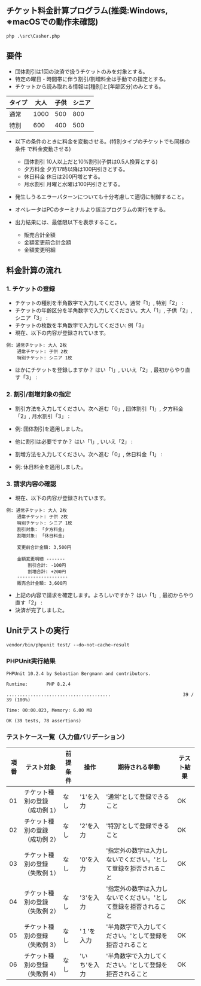 ## チケット料金計算プログラム(推奨:Windows, ※macOSでの動作未確認)
```
php .\src\Casher.php
```

## 要件
- 団体割引は1回の決済で扱うチケットのみを対象とする。
- 特定の曜日・時間帯に伴う割引/割増料金は手動での指定とする。
- チケットから読み取れる情報は[種別]と[年齢区分]のみとする。

| タイプ | 大人 | 子供 | シニア |
| ------ | ---- | ---- | ----- |
|  通常  |  1000 | 500 | 800 |
|  特別  |  600  | 400 | 500 |

- 以下の条件のときに料⾦を変動させる。(特別タイプのチケットでも同様の条件
で料⾦変動させる)
    - 団体割引 10⼈以上だと10%割引(⼦供は0.5⼈換算とする)
    - ⼣⽅料⾦ ⼣⽅17時以降は100円引きとする。
    - 休⽇料⾦ 休⽇は200円増とする。
    - ⽉⽔割引 ⽉曜と⽔曜は100円引きとする。

- 発⽣しうるエラーパターンについても⼗分考慮して適切に制御すること。
- オペレータはPCのターミナルより該当プログラムの実⾏をする。
- 出⼒結果には、最低限以下を表⽰すること。
    - 販売合計⾦額
    - ⾦額変更前合計⾦額
    - ⾦額変更明細

 
## 料金計算の流れ
 
### 1. チケットの登録
- チケットの種別を半角数字で入力してください。通常「1」, 特別「2」 : 
- チケットの年齢区分を半角数字で入力してください。大人「1」, 子供「2」, シニア「3」 : 
- チケットの枚数を半角数字で入力してください: 例「3」
- 現在、以下の内容が登録されています。
```
例: 通常チケット: 大人 2枚
    通常チケット: 子供 2枚
    特別チケット: シニア 1枚
```
- ほかにチケットを登録しますか？ はい「1」, いいえ「2」, 最初からやり直す「3」 : 

 
### 2. 割引/割増対象の指定
- 割引方法を入力してください。次へ進む「0」, 団体割引「1」, 夕方料金「2」, 月水割引「3」 : 
- 例: 団体割引を適用しました。
- 他に割引は必要ですか？ はい「1」, いいえ「2」 :

- 割増方法を入力してください。次へ進む「0」, 休日料金「1」 : 
- 例: 休日料金を適用しました。


### 3. 請求内容の確認
- 現在、以下の内容が登録されています。
```
例: 通常チケット: 大人 2枚
    通常チケット: 子供 2枚
    特別チケット: シニア 1枚
    割引対象: 「夕方料金」
    割増対象: 「休日料金」

    変更前合計金額: 3,500円

    金額変更明細 -------
        割引合計: -100円
        割増合計: +200円
    -------------------
    販売合計金額: 3,600円
```


-  上記の内容で請求を確定します。よろしいですか？ はい「1」, 最初からやり直す「2」 : 
-  決済が完了しました。


## Unitテストの実行
```
vendor/bin/phpunit test/ --do-not-cache-result
```

### PHPUnit実行結果
```
PHPUnit 10.2.4 by Sebastian Bergmann and contributors.

Runtime:       PHP 8.2.4

.......................................                           39 / 39 (100%)

Time: 00:00.023, Memory: 6.00 MB

OK (39 tests, 78 assertions)
```

### テストケース一覧（入力値バリデーション）

| 項番 |          テスト対象         | 前提条件 |    操作    |         期待される挙動     | テスト結果 |
| ---- | -------------------------- | -------- | -------- | -------------------------- | -- |
| 01 | チケット種別の登録（成功例 1）  | なし | '1'を入力 | '通常'として登録できること | OK |
| 02 | チケット種別の登録（成功例 2）  | なし | '2'を入力 | '特別'として登録できること | OK |
| 03 | チケット種別の登録（失敗例 1）  | なし | '0'を入力 | '指定外の数字は入力しないでください。'として登録を拒否されること | OK |
| 04 | チケット種別の登録（失敗例 2）  | なし | '3'を入力 | '指定外の数字は入力しないでください。'として登録を拒否されること | OK |
| 05 | チケット種別の登録（失敗例 3）  | なし | '１'を入力 | '半角数字で入力してください。'として登録を拒否されること | OK |
| 06 | チケット種別の登録（失敗例 4）  | なし | 'いち'を入力 | '半角数字で入力してください。'として登録を拒否されること | OK |
